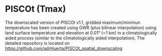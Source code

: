 # PISCOt (Tmax)

The downscaled version of PISCOt v1.1, gridded maximum/minimun temperature has been created using GWR (plus bilinear interpolation) using land surface temperature and elevation at 0.01° (~1 km) in a climatologically aided process (similar to the climatologically aided interpolation). The detailed repository is located on <https://github.com/adrHuerta/PISCOt_spatial_downscaling>